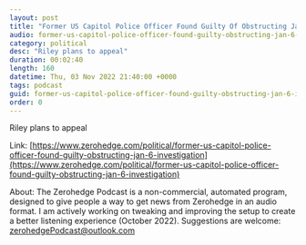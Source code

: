 ```yaml
---
layout: post
title: "Former US Capitol Police Officer Found Guilty Of Obstructing Jan. 6 Investigation"
audio: former-us-capitol-police-officer-found-guilty-obstructing-jan-6-investigation-0
category: political
desc: "Riley plans to appeal"
duration: 00:02:40
length: 160
datetime: Thu, 03 Nov 2022 21:40:00 +0000
tags: podcast
guid: former-us-capitol-police-officer-found-guilty-obstructing-jan-6-investigation-0
order: 0
---
```

Riley plans to appeal

Link: [https://www.zerohedge.com/political/former-us-capitol-police-officer-found-guilty-obstructing-jan-6-investigation](https://www.zerohedge.com/political/former-us-capitol-police-officer-found-guilty-obstructing-jan-6-investigation)

About: The Zerohedge Podcast is a non-commercial, automated program, designed to give people a way to get news from Zerohedge in an audio format.  I am actively working on tweaking and improving the setup to create a better listening experience (October 2022).  Suggestions are welcome: [zerohedgePodcast@outlook.com](mailto:zerohedgePodcast@outlook.com)